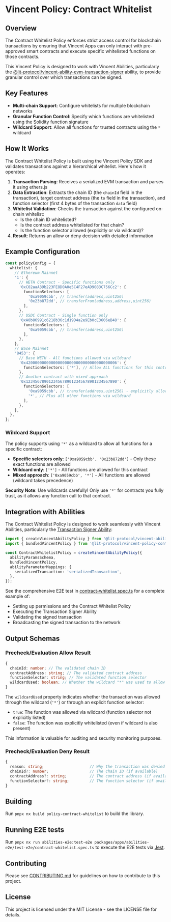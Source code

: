 # Vincent Policy: Contract Whitelist

## Overview

The Contract Whitelist Policy enforces strict access control for blockchain transactions by ensuring that Vincent Apps can only interact with
pre-approved smart contracts and execute specific whitelisted functions on those contracts.

This Vincent Policy is designed to work with Vincent Abilities, particularly the [@lit-protocol/vincent-ability-evm-transaction-signer](../ability-evm-transaction-signer/) ability, to provide granular control over which transactions can be signed.

## Key Features

- **Multi-chain Support**: Configure whitelists for multiple blockchain networks
- **Granular Function Control**: Specify which functions are whitelisted using the Solidity function signature
- **Wildcard Support**: Allow all functions for trusted contracts using the `*` wildcard

## How It Works

The Contract Whitelist Policy is built using the Vincent Policy SDK and validates transactions against a hierarchical whitelist. Here's how it operates:

1. **Transaction Parsing**: Receives a serialized EVM transaction and parses it using ethers.js
2. **Data Extraction**: Extracts the chain ID (the `chainId` field in the transaction), target contract address (the `to` field in the transaction), and function selector (first 4 bytes of the transaction `data` field)
3. **Whitelist Validation**: Checks the transaction against the configured on-chain whitelist:
   - Is the chain ID whitelisted?
   - Is the contract address whitelisted for that chain?
   - Is the function selector allowed (explicitly or via wildcard)?
4. **Result**: Returns an allow or deny decision with detailed information

## Example Configuration

```typescript
const policyConfig = {
  whitelist: {
    // Ethereum Mainnet
    '1': {
      // WETH Contract - Specific functions only
      '0xC02aaA39b223FE8D0A0e5C4F27eAD9083C756Cc2': {
        functionSelectors: [
          '0xa9059cbb', // transfer(address,uint256)
          '0x23b872dd', // transferFrom(address,address,uint256)
        ],
      },
      // USDC Contract - Single function only
      '0xA0b86991c6218b36c1d19D4a2e9Eb0cE3606eB48': {
        functionSelectors: [
          '0xa9059cbb', // transfer(address,uint256)
        ],
      },
    },
    // Base Mainnet
    '8453': {
      // Base WETH - All functions allowed via wildcard
      '0x4200000000000000000000000000000000000006': {
        functionSelectors: ['*'], // Allow ALL functions for this contract
      },
      // Another contract with mixed approach
      '0x1234567890123456789012345678901234567890': {
        functionSelectors: [
          '0xa9059cbb', // transfer(address,uint256) - explicitly allowed
          '*', // Plus all other functions via wildcard
        ],
      },
    },
  },
};
```

### Wildcard Support

The policy supports using `'*'` as a wildcard to allow all functions for a specific contract:

- **Specific selectors only**: `['0xa9059cbb', '0x23b872dd']` - Only these exact functions are allowed
- **Wildcard only**: `['*']` - All functions are allowed for this contract
- **Mixed approach**: `['0xa9059cbb', '*']` - All functions are allowed (wildcard takes precedence)

**Security Note**: Use wildcards carefully! Only use `'*'` for contracts you fully trust, as it allows any function call to that contract.

## Integration with Abilities

The Contract Whitelist Policy is designed to work seamlessly with Vincent Abilities, particularly the [Transaction Signer Ability](../ability-evm-transaction-signer/README.md):

```typescript
import { createVincentAbilityPolicy } from '@lit-protocol/vincent-ability-sdk';
import { bundledVincentPolicy } from '@lit-protocol/vincent-policy-contract-whitelist';

const ContractWhitelistPolicy = createVincentAbilityPolicy({
  abilityParamsSchema,
  bundledVincentPolicy,
  abilityParameterMappings: {
    serializedTransaction: 'serializedTransaction',
  },
});
```

See the comprehensive E2E test in [contract-whitelist.spec.ts](../abilities-e2e/test-e2e/contract-whitelist.spec.ts) for a complete example of:

- Setting up permissions and the Contract Whitelist Policy
- Executing the Transaction Signer Ability
- Validating the signed transaction
- Broadcasting the signed transaction to the network

## Output Schemas

### Precheck/Evaluation Allow Result

```typescript
{
  chainId: number; // The validated chain ID
  contractAddress: string; // The validated contract address
  functionSelector: string; // The validated function selector
  wildcardUsed: boolean; // Whether the wildcard "*" was used to allow this function
}
```

The `wildcardUsed` property indicates whether the transaction was allowed through the wildcard (`'*'`) or through an explicit function selector:

- `true`: The function was allowed via wildcard (function selector not explicitly listed)
- `false`: The function was explicitly whitelisted (even if wildcard is also present)

This information is valuable for auditing and security monitoring purposes.

### Precheck/Evaluation Deny Result

```typescript
{
  reason: string;                    // Why the transaction was denied
  chainId?: number;                  // The chain ID (if available)
  contractAddress?: string;          // The contract address (if available)
  functionSelector?: string;         // The function selector (if available)
}
```

## Building

Run `pnpx nx build policy-contract-whitelist` to build the library.

## Running E2E tests

Run `pnpx nx run abilities-e2e:test-e2e packages/apps/abilities-e2e/test-e2e/contract-whitelist.spec.ts` to execute the E2E tests via [Jest](https://jestjs.io).

## Contributing

Please see [CONTRIBUTING.md](./CONTRIBUTING.md) for guidelines on how to contribute to this project.

## License

This project is licensed under the MIT License - see the LICENSE file for details.
